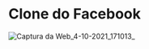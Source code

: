 # Clone do Facebook

![Captura da Web_4-10-2021_171013_](https://user-images.githubusercontent.com/85134349/135917808-b3bbcbe9-b5b7-4a04-92a9-642f1178e7c7.jpeg)
